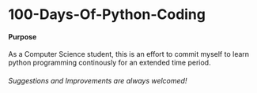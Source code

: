 # 100-Days-Of-Python-Coding
<h4>Purpose</h4>
As a Computer Science student, this is an effort to commit myself to learn python programming continously for an extended time period.
<h6>Suggestions and Improvements are always welcomed!</h6>
